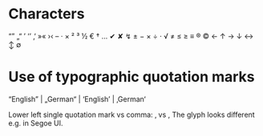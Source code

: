 ﻿# Characters

 “” „“ ’ ‘’ ‚‘ »« ›‹ –
 · × ² ³ ½ € † …
 ✔ ✘ ↯ ± − × ÷ ⋅ √ ≠ ≤ ≥ ≡
 ® © ← ↑ → ↓ ↔ ↕ ∅

# Use of typographic quotation marks

“English” | „German“ | ‘English’ | ‚German‘

Lower left single quotation mark vs comma: ‚ vs ,
The glyph looks different e.g. in Segoe UI.
